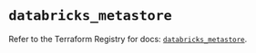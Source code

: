 # `databricks_metastore`

Refer to the Terraform Registry for docs: [`databricks_metastore`](https://registry.terraform.io/providers/databricks/databricks/1.46.0/docs/resources/metastore).
